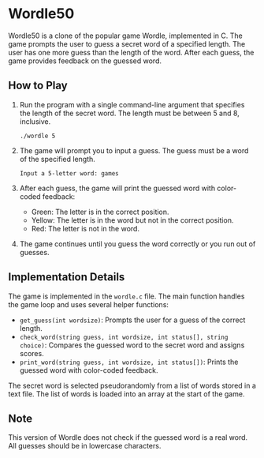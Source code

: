 # Wordle50

Wordle50 is a clone of the popular game Wordle, implemented in C. The game prompts the user to guess a secret word of a specified length. The user has one more guess than the length of the word. After each guess, the game provides feedback on the guessed word.

## How to Play

1. Run the program with a single command-line argument that specifies the length of the secret word. The length must be between 5 and 8, inclusive.

    ```
    ./wordle 5
    ```

2. The game will prompt you to input a guess. The guess must be a word of the specified length.

    ```
    Input a 5-letter word: games
    ```

3. After each guess, the game will print the guessed word with color-coded feedback:

    - Green: The letter is in the correct position.
    - Yellow: The letter is in the word but not in the correct position.
    - Red: The letter is not in the word.

4. The game continues until you guess the word correctly or you run out of guesses.

## Implementation Details

The game is implemented in the `wordle.c` file. The main function handles the game loop and uses several helper functions:

- `get_guess(int wordsize)`: Prompts the user for a guess of the correct length.
- `check_word(string guess, int wordsize, int status[], string choice)`: Compares the guessed word to the secret word and assigns scores.
- `print_word(string guess, int wordsize, int status[])`: Prints the guessed word with color-coded feedback.

The secret word is selected pseudorandomly from a list of words stored in a text file. The list of words is loaded into an array at the start of the game.

## Note

This version of Wordle does not check if the guessed word is a real word. All guesses should be in lowercase characters.
